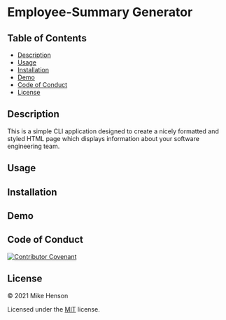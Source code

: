 # Employee-Summary Generator

## Table of Contents

* [Description](https://github.com/MikeH138/Employee-Summary#description)
* [Usage](https://github.com/MikeH138/Employee-Summary#usage)
* [Installation](https://github.com/MikeH138/Employee-Summary#installation)
* [Demo](https://github.com/MikeH138/Employee-Summary#demo)
* [Code of Conduct](https://github.com/MikeH138/Employee-Summary#code-of-conduct)
* [License](https://github.com/MikeH138/Employee-Summary#license)

## Description

This is a simple CLI application designed to create a nicely formatted and styled HTML page which displays information about your software engineering team.

## Usage


## Installation



## Demo



## Code of Conduct

[![Contributor Covenant](https://img.shields.io/badge/Contributor%20Covenant-v2.0%20adopted-ff69b4.svg)](code_of_conduct.md)  

## License

&copy; 2021 Mike Henson  

Licensed under the [MIT](LICENSE.txt) license.